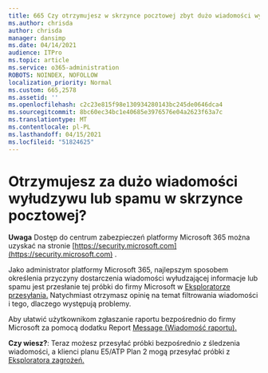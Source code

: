 ```yaml
---
title: 665 Czy otrzymujesz w skrzynce pocztowej zbyt dużo wiadomości wyłudowych lub spamu?
ms.author: chrisda
author: chrisda
manager: dansimp
ms.date: 04/14/2021
audience: ITPro
ms.topic: article
ms.service: o365-administration
ROBOTS: NOINDEX, NOFOLLOW
localization_priority: Normal
ms.custom: 665,2578
ms.assetid: ''
ms.openlocfilehash: c2c23e815f98e130934280143bc245de0646dca4
ms.sourcegitcommit: 8bc60ec34bc1e40685e3976576e04a2623f63a7c
ms.translationtype: MT
ms.contentlocale: pl-PL
ms.lasthandoff: 04/15/2021
ms.locfileid: "51824625"
---
```

# <a name="are-you-receiving-too-much-phish-or-spam-in-your-mailbox"></a>Otrzymujesz za dużo wiadomości wyłudzywu lub spamu w skrzynce pocztowej?

**Uwaga** Dostęp do centrum zabezpieczeń platformy Microsoft 365 można uzyskać na stronie [https://security.microsoft.com](https://security.microsoft.com) .

Jako administrator platformy Microsoft 365, najlepszym sposobem określenia przyczyny dostarczenia wiadomości wyłudzającej informacje lub spamu jest przesłanie tej próbki do firmy Microsoft w [Eksploratorze przesyłania.](https://security.microsoft.com/reportsubmission) Natychmiast otrzymasz opinię na temat filtrowania wiadomości i tego, dlaczego występują problemy.

Aby ułatwić użytkownikom zgłaszanie raportu bezpośrednio do firmy Microsoft za pomocą dodatku Report [Message (Wiadomość raportu).](https://appsource.microsoft.com/product/office/WA104381180?src=office&tab=Overview)

**Czy wiesz?**: Teraz możesz przesyłać próbki bezpośrednio z śledzenia wiadomości, a klienci planu E5/ATP Plan 2 mogą przesyłać próbki z [](https://security.microsoft.com/messagetrace) [Eksploratora zagrożeń.](https://docs.microsoft.com/microsoft-365/security/office-365-security/threat-explorer)
